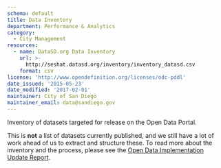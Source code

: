 ```yaml
---
schema: default
title: Data Inventory
department: Performance & Analytics
category:
  - City Management
resources:
  - name: DataSD.org Data Inventory
    url: >-
      http://seshat.datasd.org/inventory/inventory_datasd.csv
    format: csv
license: 'http://www.opendefinition.org/licenses/odc-pddl'
date_issued: '2015-05-23'
date_modified: '2017-02-01'
maintainer: City of San Diego
maintainer_email: data@sandiego.gov
---
```

Inventory of datasets targeted for release on the Open Data Portal.
<!--more-->
This is <strong>not</strong> a list of datasets currently published, and we still have
a lot of work ahead of us to extract and structure these.
To read more about the inventory and the process, please see the
<a href="https://datasd.gitbooks.io/open-data-implementation-update-2016/content/main/prioritization.html"
target="_blank">Open Data Implementation Update Report</a>.
